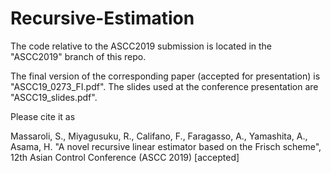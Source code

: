 # Recursive-Estimation

The code relative to the ASCC2019 submission is located in the "ASCC2019" branch of this repo.

The final version of the corresponding paper (accepted for presentation) is "ASCC19_0273_FI.pdf".
The slides used at the conference presentation are "ASCC19_slides.pdf".

Please cite it as

Massaroli, S., Miyagusuku, R., Califano, F., Faragasso, A., Yamashita, A., Asama, H. "A novel recursive linear estimator based on the Frisch scheme", 12th Asian Control Conference (ASCC 2019) [accepted] 
